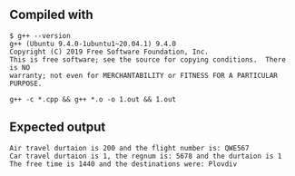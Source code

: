 ## Compiled with
```
$ g++ --version 
g++ (Ubuntu 9.4.0-1ubuntu1~20.04.1) 9.4.0
Copyright (C) 2019 Free Software Foundation, Inc.
This is free software; see the source for copying conditions.  There is NO
warranty; not even for MERCHANTABILITY or FITNESS FOR A PARTICULAR PURPOSE.
```

`g++ -c *.cpp && g++ *.o -o 1.out && 1.out`



## Expected output
```
Air travel durtaion is 200 and the flight number is: QWE567
Car travel durtaion is 1, the regnum is: 5678 and the durtaion is 1
The free time is 1440 and the destinations were: Plovdiv
```